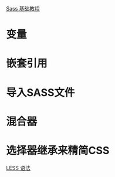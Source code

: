 [Sass 基础教程](http://www.sasschina.com/guide/)

# 变量

# 嵌套引用

# 导入SASS文件

# 混合器

# 选择器继承来精简CSS

[LESS 语法](http://www.bootcss.com/p/lesscss/)
